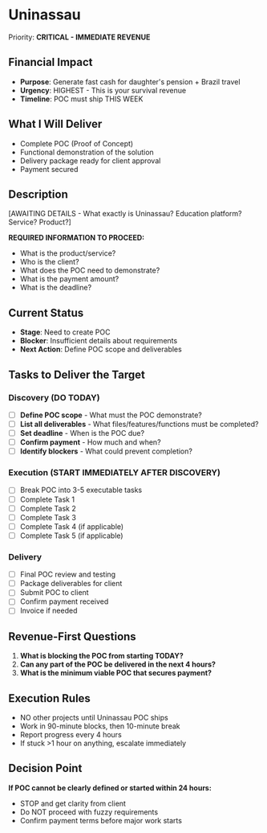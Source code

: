 # Uninassau

Priority: **CRITICAL - IMMEDIATE REVENUE**

## Financial Impact
- **Purpose**: Generate fast cash for daughter's pension + Brazil travel
- **Urgency**: HIGHEST - This is your survival revenue
- **Timeline**: POC must ship THIS WEEK

## What I Will Deliver
- Complete POC (Proof of Concept)
- Functional demonstration of the solution
- Delivery package ready for client approval
- Payment secured

## Description
[AWAITING DETAILS - What exactly is Uninassau? Education platform? Service? Product?]

**REQUIRED INFORMATION TO PROCEED:**
- What is the product/service?
- Who is the client?
- What does the POC need to demonstrate?
- What is the payment amount?
- What is the deadline?

## Current Status
- **Stage**: Need to create POC
- **Blocker**: Insufficient details about requirements
- **Next Action**: Define POC scope and deliverables

## Tasks to Deliver the Target

### Discovery (DO TODAY)
- [ ] **Define POC scope** - What must the POC demonstrate?
- [ ] **List all deliverables** - What files/features/functions must be completed?
- [ ] **Set deadline** - When is the POC due?
- [ ] **Confirm payment** - How much and when?
- [ ] **Identify blockers** - What could prevent completion?

### Execution (START IMMEDIATELY AFTER DISCOVERY)
- [ ] Break POC into 3-5 executable tasks
- [ ] Complete Task 1
- [ ] Complete Task 2
- [ ] Complete Task 3
- [ ] Complete Task 4 (if applicable)
- [ ] Complete Task 5 (if applicable)

### Delivery
- [ ] Final POC review and testing
- [ ] Package deliverables for client
- [ ] Submit POC to client
- [ ] Confirm payment received
- [ ] Invoice if needed

## Revenue-First Questions
1. **What is blocking the POC from starting TODAY?**
2. **Can any part of the POC be delivered in the next 4 hours?**
3. **What is the minimum viable POC that secures payment?**

## Execution Rules
- NO other projects until Uninassau POC ships
- Work in 90-minute blocks, then 10-minute break
- Report progress every 4 hours
- If stuck >1 hour on anything, escalate immediately

## Decision Point
**If POC cannot be clearly defined or started within 24 hours:**
- STOP and get clarity from client
- Do NOT proceed with fuzzy requirements
- Confirm payment terms before major work starts
